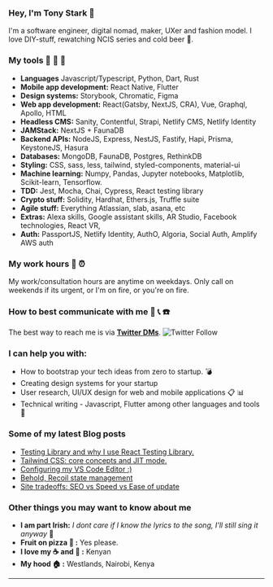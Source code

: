 <!-- ![cover](https://user-images.githubusercontent.com/22290070/88123355-6a4a1780-cbd3-11ea-8a17-bf4a984cd1c6.jpeg)
 -->
### Hey, I'm Tony Stark :speech_balloon: 
I'm a software engineer, digital nomad, maker, UXer and fashion model. I love DIY-stuff, rewatching NCIS series and cold beer :beer:.

### My tools :wrench: :hammer: :nut_and_bolt:
* **Languages** Javascript/Typescript, Python, Dart, Rust 
* **Mobile app development:** React Native, Flutter
* **Design systems:** Storybook, Chromatic, Figma
* **Web app development:** React(Gatsby, NextJS, CRA), Vue, Graphql, Apollo, HTML
* **Headless CMS:** Sanity, Contentful, Strapi, Netlify CMS, Netlify Identity
* **JAMStack:** NextJS + FaunaDB
* **Backend APIs:** NodeJS, Express, NestJS, Fastify, Hapi, Prisma, KeystoneJS, Hasura
* **Databases:** MongoDB, FaunaDB, Postgres, RethinkDB
* **Styling:** CSS, sass, less, tailwind, styled-components, material-ui
* **Machine learning:** Numpy, Pandas, Jupyter notebooks, Matplotlib, Scikit-learn, Tensorflow.
* **TDD:** Jest, Mocha, Chai, Cypress, React testing library
* **Crypto stuff:** Solidity, Hardhat, Ethers.js, Truffle suite
* **Agile stuff:** Everything Atlassian, slab, asana, etc
* **Extras:** Alexa skills,  Google assistant skills, AR Studio, Facebook technologies, React VR, 
* **Auth:** PassportJS, Netlify Identity, AuthO, Algoria, Social Auth, Amplify AWS auth

### My work hours :calendar: :alarm_clock:
My work/consultation hours are anytime on weekdays. Only call on weekends if its urgent, or I'm on fire, or you're on fire.

### How to best communicate with me :satellite: :telephone_receiver: :phone:
The best way to reach me is via [**Twitter DMs**](https://twitter.com/kharioki).
![Twitter Follow](https://img.shields.io/twitter/follow/kharioki?color=1DA1F2&logo=Twitter&style=for-the-badge)

### I can help you with:
* How to bootstrap your tech ideas from zero to startup. :bomb:
* Creating design systems for your startup
* User research, UI/UX design for web and mobile applications :clipboard: :bar_chart:
* Technical writing - Javascript, Flutter among other languages and tools :memo:

### Some of my latest Blog posts
<!-- BLOG-POST-LIST:START -->
- [Testing Library and why I use React Testing Library.](https://dev.to/kharioki/testing-library-and-why-i-use-react-testing-library-9d5)
- [Tailwind CSS: core concepts and JIT mode.](https://dev.to/kharioki/tailwind-css-core-concepts-and-jit-mode-c94)
- [Configuring my VS Code Editor :)](https://dev.to/kharioki/configuring-my-vs-code-editor-gm6)
- [Behold, Recoil state management](https://dev.to/kharioki/behold-recoil-state-management-4oa1)
- [Site tradeoffs: SEO vs Speed vs Ease of update](https://dev.to/kharioki/site-tradeoffs-seo-vs-speed-vs-ease-of-update-lnm)
<!-- BLOG-POST-LIST:END -->

### Other things you may want to know about me
* **I am part Irish:** *I dont care if I know the lyrics to the song, I'll still sing it anyway* :microphone:
* **Fruit on pizza :pizza: :** Yes please. 
* **I love my :coffee: and :tea: :** Kenyan
* **My hood :house: :** Westlands, Nairobi, Kenya

___

<!-- <img align="left" alt="Kharioki's Github Stats" src="https://github-readme-stats.kharioki.vercel.app//api?username=kharioki&show_icons=true&hide_border=true&theme=dark" />

<br />


[![Top Langs](https://github-readme-stats.vercel.app/api/top-langs/?username=kharioki&layout=compact&theme=dark)](https://github.com/kharioki/github-readme-stats)

<br />

[![Kharioki's wakatime stats](https://github-readme-stats.vercel.app/api/wakatime?username=kharioki&layout=compact&theme=dark)](https://github.com/kharioki/github-readme-stats)
 -->

